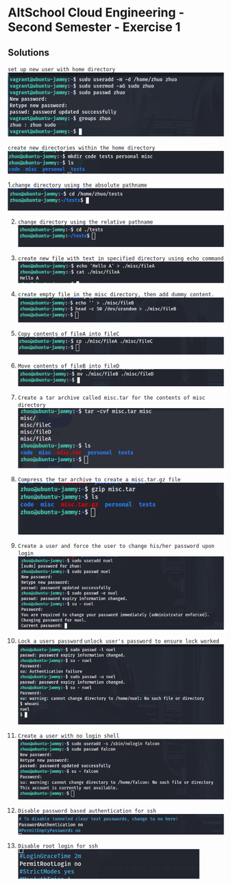 # AltSchool Cloud Engineering - Second Semester - Exercise 1

## Solutions

`set up new user with home directory`
![useradd](./img-screenshots/1-new-user-zhuo-setup.png)


`create new directories within the home directory`
![mkdir](./img-screenshots/2-create-new-directories.png)


1.`change directory using the absolute pathname`
![absolute path name](./img-screenshots/a.cd-into-tests-absolute.png)


2. `change directory using the relative pathname`
![relative pathname](./img-screenshots/b.cd-into-tests-relative.png)


3. `create new file with text in specified directory using echo command`
![echo command](./img-screenshots/c.echo-hello-a-misc-fileA.png)


4. `create empty file in the misc directory, then add dummy content.`
![echo command](./img-screenshots/d.dummy-content--empty-fileB.png)


5. `Copy contents of fileA into fileC`
![cp](./img-screenshots/e.copy-fileA--fileC.png)


6. `Move contents of fileB into fileD`
![mv](./img-screenshots/f.move-fileB--fileD.png)


7. `Create a tar archive called misc.tar for the contents of misc directory`
![tar -cvf command](./img-screenshots/g.archive-misc--tar.png)


8. `Compress the tar archive to create a misc.tar.gz file`
![gzip command](./img-screenshots/h.compress-misc.tar--misc.tar.gz.png)


9. `Create a user and force the user to change his/her password upon login`
![passwd -e command](./img-screenshots/i.new-user--nuel--ch-password-immediately.png)


10. `Lock a users password` `unlock user's password to ensure lock worked`
![passwd -l command](./img-screenshots/j.lock-unlock-nuel-password.png)


11. `Create a user with no login shell`
![no login shell](./img-screenshots/k.user-no-login-shell.png)


12. `Disable password based authentication for ssh`
![edit sshd_config file](./img-screenshots/l.disable-passwd-auth.png)    


13. `Disable root login for ssh`
![edit sshd_config file](./img-screenshots/m.disable-root-login.png)